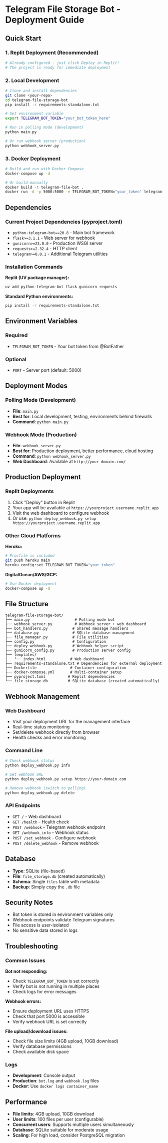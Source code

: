 # Telegram File Storage Bot - Deployment Guide

## Quick Start

### 1. Replit Deployment (Recommended)
```bash
# Already configured - just click Deploy in Replit!
# The project is ready for immediate deployment
```

### 2. Local Development
```bash
# Clone and install dependencies
git clone <your-repo>
cd telegram-file-storage-bot
pip install -r requirements-standalone.txt

# Set environment variable
export TELEGRAM_BOT_TOKEN="your_bot_token_here"

# Run in polling mode (development)
python main.py

# Or run webhook server (production)
python webhook_server.py
```

### 3. Docker Deployment
```bash
# Build and run with Docker Compose
docker-compose up -d

# Or build manually
docker build -t telegram-file-bot .
docker run -d -p 5000:5000 -e TELEGRAM_BOT_TOKEN="your_token" telegram-file-bot
```

## Dependencies

### Current Project Dependencies (pyproject.toml)
- `python-telegram-bot==20.8` - Main bot framework
- `flask>=3.1.1` - Web server for webhook
- `gunicorn>=23.0.0` - Production WSGI server  
- `requests>=2.32.4` - HTTP client
- `telegram>=0.0.1` - Additional Telegram utilities

### Installation Commands

**Replit (UV package manager):**
```bash
uv add python-telegram-bot flask gunicorn requests
```

**Standard Python environments:**
```bash
pip install -r requirements-standalone.txt
```

## Environment Variables

### Required
- `TELEGRAM_BOT_TOKEN` - Your bot token from @BotFather

### Optional
- `PORT` - Server port (default: 5000)

## Deployment Modes

### Polling Mode (Development)
- **File**: `main.py`
- **Best for**: Local development, testing, environments behind firewalls
- **Command**: `python main.py`

### Webhook Mode (Production)
- **File**: `webhook_server.py`  
- **Best for**: Production deployment, better performance, cloud hosting
- **Command**: `python webhook_server.py`
- **Web Dashboard**: Available at `http://your-domain.com/`

## Production Deployment

### Replit Deployments
1. Click "Deploy" button in Replit
2. Your app will be available at `https://yourproject.username.replit.app`
3. Visit the web dashboard to configure webhook
4. Or use: `python deploy_webhook.py setup https://yourproject.username.replit.app`

### Other Cloud Platforms

**Heroku:**
```bash
# Procfile is included
git push heroku main
heroku config:set TELEGRAM_BOT_TOKEN="your_token"
```

**DigitalOcean/AWS/GCP:**
```bash
# Use Docker deployment
docker-compose up -d
```

## File Structure

```
telegram-file-storage-bot/
├── main.py                    # Polling mode bot
├── webhook_server.py          # Webhook server + web dashboard
├── bot_handlers.py           # Shared message handlers
├── database.py               # SQLite database management
├── file_manager.py           # File utilities
├── config.py                 # Configuration
├── deploy_webhook.py         # Webhook helper script
├── gunicorn_config.py        # Production server config
├── templates/
│   └── index.html           # Web dashboard
├── requirements-standalone.txt # Dependencies for external deployment
├── Dockerfile               # Container configuration
├── docker-compose.yml       # Multi-container setup
├── pyproject.toml          # Replit dependencies
└── file_storage.db         # SQLite database (created automatically)
```

## Webhook Management

### Web Dashboard
- Visit your deployment URL for the management interface
- Real-time status monitoring
- Set/delete webhook directly from browser
- Health checks and error monitoring

### Command Line
```bash
# Check webhook status
python deploy_webhook.py info

# Set webhook URL
python deploy_webhook.py setup https://your-domain.com

# Remove webhook (switch to polling)
python deploy_webhook.py delete
```

### API Endpoints
- `GET /` - Web dashboard
- `GET /health` - Health check
- `POST /webhook` - Telegram webhook endpoint
- `GET /webhook_info` - Webhook status
- `POST /set_webhook` - Configure webhook
- `POST /delete_webhook` - Remove webhook

## Database

- **Type**: SQLite (file-based)
- **File**: `file_storage.db` (created automatically)
- **Schema**: Single `files` table with metadata
- **Backup**: Simply copy the `.db` file

## Security Notes

- Bot token is stored in environment variables only
- Webhook endpoints validate Telegram signatures
- File access is user-isolated
- No sensitive data stored in logs

## Troubleshooting

### Common Issues

**Bot not responding:**
- Check `TELEGRAM_BOT_TOKEN` is set correctly
- Verify bot is not running in multiple places
- Check logs for error messages

**Webhook errors:**
- Ensure deployment URL uses HTTPS
- Check that port 5000 is accessible
- Verify webhook URL is set correctly

**File upload/download issues:**
- Check file size limits (4GB upload, 10GB download)
- Verify database permissions
- Check available disk space

### Logs
- **Development**: Console output
- **Production**: `bot.log` and `webhook.log` files
- **Docker**: Use `docker logs container_name`

## Performance

- **File limits**: 4GB upload, 10GB download
- **User limits**: 100 files per user (configurable)
- **Concurrent users**: Supports multiple users simultaneously
- **Database**: SQLite suitable for moderate usage
- **Scaling**: For high load, consider PostgreSQL migration